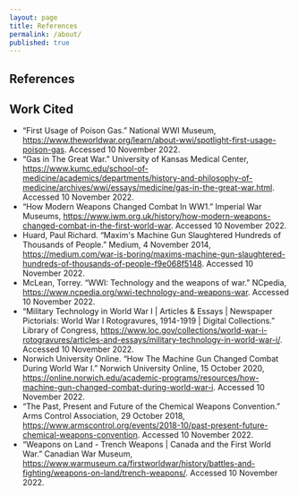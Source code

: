 ```yaml
---
layout: page
title: References
permalink: /about/
published: true
---
```

## References

## Work Cited
- “First Usage of Poison Gas.” National WWI Museum, https://www.theworldwar.org/learn/about-wwi/spotlight-first-usage-poison-gas. Accessed 10 November 2022.
- “Gas in The Great War.” University of Kansas Medical Center, https://www.kumc.edu/school-of-medicine/academics/departments/history-and-philosophy-of-medicine/archives/wwi/essays/medicine/gas-in-the-great-war.html. Accessed 10 November 2022.
- “How Modern Weapons Changed Combat In WW1.” Imperial War Museums, https://www.iwm.org.uk/history/how-modern-weapons-changed-combat-in-the-first-world-war. Accessed 10 November 2022.
- Huard, Paul Richard. “Maxim's Machine Gun Slaughtered Hundreds of Thousands of People.” Medium, 4 November 2014, https://medium.com/war-is-boring/maxims-machine-gun-slaughtered-hundreds-of-thousands-of-people-f9e068f5148. Accessed 10 November 2022.
- McLean, Torrey. “WWI: Technology and the weapons of war.” NCpedia, https://www.ncpedia.org/wwi-technology-and-weapons-war. Accessed 10 November 2022.
- “Military Technology in World War I | Articles & Essays | Newspaper Pictorials: World War I Rotogravures, 1914-1919 | Digital Collections.” Library of Congress, https://www.loc.gov/collections/world-war-i-rotogravures/articles-and-essays/military-technology-in-world-war-i/. Accessed 10 November 2022.
- Norwich University Online. “How The Machine Gun Changed Combat During World War I.” Norwich University Online, 15 October 2020, https://online.norwich.edu/academic-programs/resources/how-machine-gun-changed-combat-during-world-war-i. Accessed 10 November 2022.
- “The Past, Present and Future of the Chemical Weapons Convention.” Arms Control Association, 29 October 2018, https://www.armscontrol.org/events/2018-10/past-present-future-chemical-weapons-convention. Accessed 10 November 2022.
- “Weapons on Land - Trench Weapons | Canada and the First World War.” Canadian War Museum, https://www.warmuseum.ca/firstworldwar/history/battles-and-fighting/weapons-on-land/trench-weapons/. Accessed 10 November 2022.
